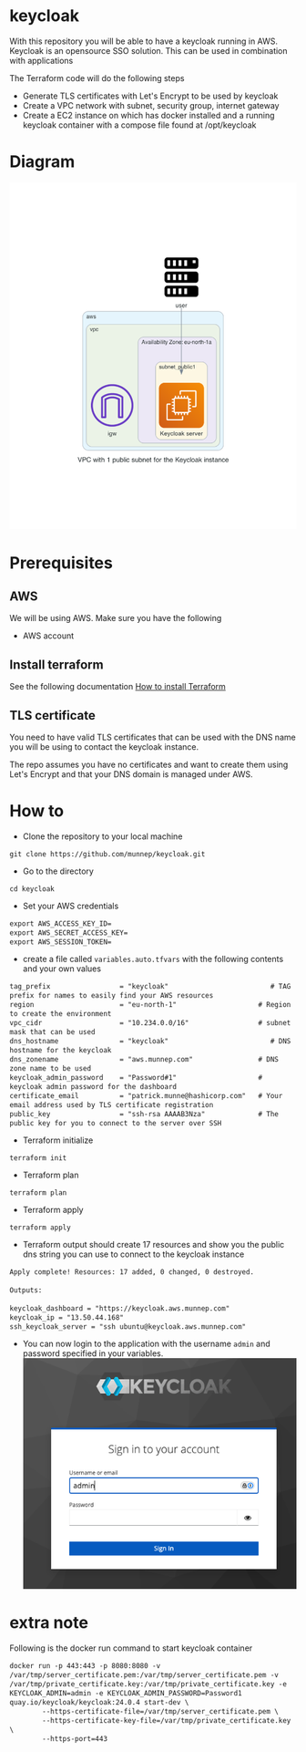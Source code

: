 # keycloak

With this repository you will be able to have a keycloak running in AWS. Keycloak is an opensource SSO solution. This can be used in combination with applications

The Terraform code will do the following steps

- Generate TLS certificates with Let's Encrypt to be used by keycloak
- Create a VPC network with subnet, security group, internet gateway
- Create a EC2 instance on which has docker installed and a running keycloak container with a compose file found at /opt/keycloak

# Diagram

![](diagram/diagram-keycloak.png)  

# Prerequisites

## AWS
We will be using AWS. Make sure you have the following
- AWS account  


## Install terraform  
See the following documentation [How to install Terraform](https://learn.hashicorp.com/tutorials/terraform/install-cli)

## TLS certificate
You need to have valid TLS certificates that can be used with the DNS name you will be using to contact the keycloak instance.  
  
The repo assumes you have no certificates and want to create them using Let's Encrypt and that your DNS domain is managed under AWS. 

# How to

- Clone the repository to your local machine
```
git clone https://github.com/munnep/keycloak.git
```
- Go to the directory
```
cd keycloak
```
- Set your AWS credentials
```
export AWS_ACCESS_KEY_ID=
export AWS_SECRET_ACCESS_KEY=
export AWS_SESSION_TOKEN=
```
- create a file called `variables.auto.tfvars` with the following contents and your own values
```
tag_prefix                 = "keycloak"                         # TAG prefix for names to easily find your AWS resources
region                     = "eu-north-1"                    # Region to create the environment
vpc_cidr                   = "10.234.0.0/16"                 # subnet mask that can be used   
dns_hostname               = "keycloak"                         # DNS hostname for the keycloak
dns_zonename               = "aws.munnep.com"                # DNS zone name to be used
keycloak_admin_password    = "Password#1"                    # keycloak admin password for the dashboard 
certificate_email          = "patrick.munne@hashicorp.com"   # Your email address used by TLS certificate registration
public_key                 = "ssh-rsa AAAAB3Nza"             # The public key for you to connect to the server over SSH
```
- Terraform initialize
```
terraform init
```
- Terraform plan
```
terraform plan
```
- Terraform apply
```
terraform apply
```
- Terraform output should create 17 resources and show you the public dns string you can use to connect to the keycloak instance
```
Apply complete! Resources: 17 added, 0 changed, 0 destroyed.

Outputs:

keycloak_dashboard = "https://keycloak.aws.munnep.com"
keycloak_ip = "13.50.44.168"
ssh_keycloak_server = "ssh ubuntu@keycloak.aws.munnep.com"
```
- You can now login to the application with the username `admin` and password specified in your variables.
![](media/20240515113944.png)








# extra note
Following is the docker run command to start keycloak container
```
docker run -p 443:443 -p 8080:8080 -v /var/tmp/server_certificate.pem:/var/tmp/server_certificate.pem -v /var/tmp/private_certificate.key:/var/tmp/private_certificate.key -e KEYCLOAK_ADMIN=admin -e KEYCLOAK_ADMIN_PASSWORD=Password1 quay.io/keycloak/keycloak:24.0.4 start-dev \
        --https-certificate-file=/var/tmp/server_certificate.pem \
        --https-certificate-key-file=/var/tmp/private_certificate.key \
        --https-port=443
```
